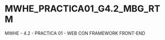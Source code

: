 # MWHE_PRACTICA01_G4.2_MBG_RTM
 MWHE - 4.2 - PRACTICA 01 - WEB CON FRAMEWORK FRONT-END


<!-- PREGUNTAS -->

<!-- como reducir el margin preestablecido por bootstrap -->